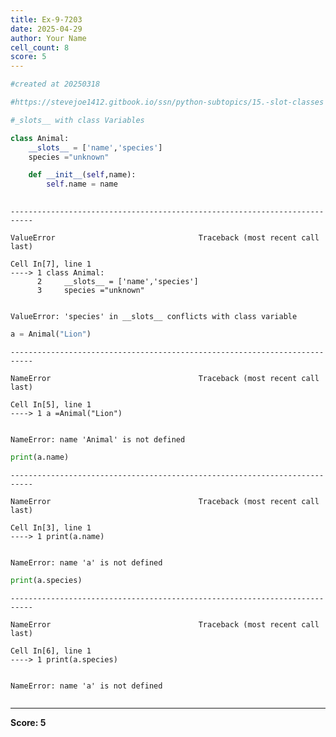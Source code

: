 ```yaml
---
title: Ex-9-7203
date: 2025-04-29
author: Your Name
cell_count: 8
score: 5
---
```


```python
#created at 20250318
```


```python
#https://stevejoe1412.gitbook.io/ssn/python-subtopics/15.-slot-classes
```


```python
#_slots__ with class Variables
```


```python
class Animal:
    __slots__ = ['name','species']
    species ="unknown"

    def __init__(self,name):
        self.name = name
        
```


    ---------------------------------------------------------------------------

    ValueError                                Traceback (most recent call last)

    Cell In[7], line 1
    ----> 1 class Animal:
          2     __slots__ = ['name','species']
          3     species ="unknown"


    ValueError: 'species' in __slots__ conflicts with class variable



```python
a = Animal("Lion")
```


    ---------------------------------------------------------------------------

    NameError                                 Traceback (most recent call last)

    Cell In[5], line 1
    ----> 1 a =Animal("Lion")


    NameError: name 'Animal' is not defined



```python
print(a.name)
```


    ---------------------------------------------------------------------------

    NameError                                 Traceback (most recent call last)

    Cell In[3], line 1
    ----> 1 print(a.name)


    NameError: name 'a' is not defined



```python
print(a.species)
```


    ---------------------------------------------------------------------------

    NameError                                 Traceback (most recent call last)

    Cell In[6], line 1
    ----> 1 print(a.species)


    NameError: name 'a' is not defined



```python

```


---
**Score: 5**